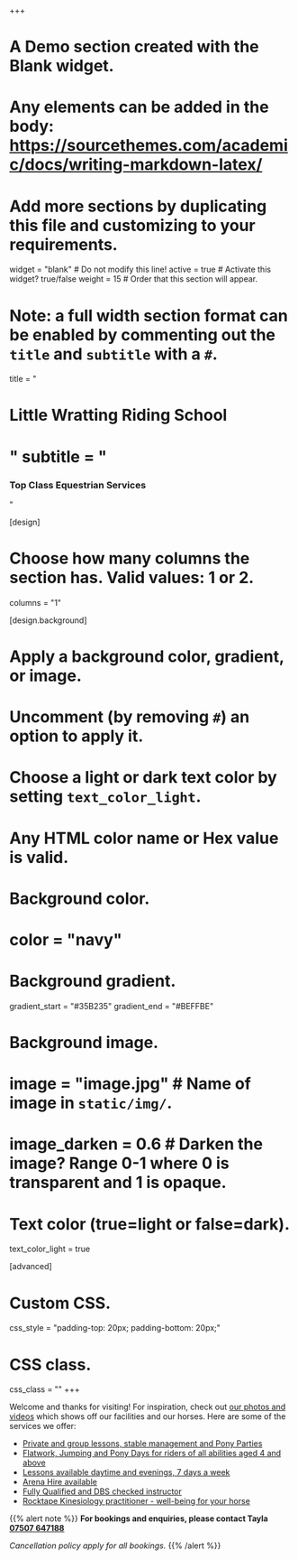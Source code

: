 +++
# A Demo section created with the Blank widget.
# Any elements can be added in the body: https://sourcethemes.com/academic/docs/writing-markdown-latex/
# Add more sections by duplicating this file and customizing to your requirements.

widget = "blank"  # Do not modify this line!
active = true  # Activate this widget? true/false
weight = 15  # Order that this section will appear.

# Note: a full width section format can be enabled by commenting out the `title` and `subtitle` with a `#`.
title = "<h1>Little Wratting Riding School<h1>"
subtitle = "<h3>Top Class Equestrian Services</h3>"

[design]
  # Choose how many columns the section has. Valid values: 1 or 2.
  columns = "1"

[design.background]
  # Apply a background color, gradient, or image.
  #   Uncomment (by removing `#`) an option to apply it.
  #   Choose a light or dark text color by setting `text_color_light`.
  #   Any HTML color name or Hex value is valid.

  # Background color.
  # color = "navy"

  # Background gradient.
  gradient_start = "#35B235"
  gradient_end = "#BEFFBE"

  # Background image.
  # image = "image.jpg"  # Name of image in `static/img/`.
  # image_darken = 0.6  # Darken the image? Range 0-1 where 0 is transparent and 1 is opaque.

  # Text color (true=light or false=dark).
  text_color_light = true

[advanced]
 # Custom CSS.
 css_style = "padding-top: 20px; padding-bottom: 20px;"

 # CSS class.
 css_class = ""
+++

Welcome and thanks for visiting! For inspiration, check out [our photos and videos](https://lwridingschool.co.uk/media) which shows off our facilities and our horses. Here are some of the services we offer:

- [Private and group lessons, stable management and Pony Parties](https://lwridingschool.co.uk/#projects/)
- [Flatwork, Jumping and Pony Days for riders of all abilities aged 4 and above](https://lwridingschool.co.uk/#projects/)
- [Lessons available daytime and evenings, 7 days a week](https://lwridingschool.co.uk/#projects/)
- [Arena Hire available](https://lwridingschool.co.uk/#projects/)
- [Fully Qualified and DBS checked instructor](https://www.gov.uk/government/organisations/disclosure-and-barring-service)
- [Rocktape Kinesiology practitioner - well-being for your horse](https://lwridingschool.co.uk/#projects/)

{{% alert note %}}
**For bookings and enquiries, please contact Tayla [07507 647188](tel://07507647188)**

*Cancellation policy apply for all bookings.*
{{% /alert %}}
